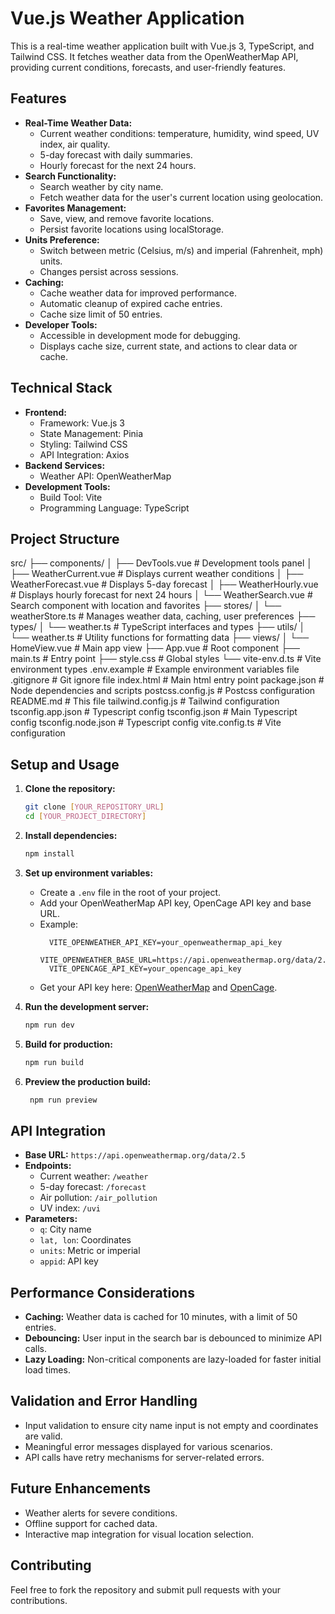 # Vue.js Weather Application

This is a real-time weather application built with Vue.js 3, TypeScript, and Tailwind CSS. It fetches weather data from the OpenWeatherMap API, providing current conditions, forecasts, and user-friendly features.

## Features

- **Real-Time Weather Data:**
    - Current weather conditions: temperature, humidity, wind speed, UV index, air quality.
    - 5-day forecast with daily summaries.
    - Hourly forecast for the next 24 hours.
- **Search Functionality:**
    - Search weather by city name.
    - Fetch weather data for the user's current location using geolocation.
- **Favorites Management:**
    - Save, view, and remove favorite locations.
    - Persist favorite locations using localStorage.
- **Units Preference:**
    - Switch between metric (Celsius, m/s) and imperial (Fahrenheit, mph) units.
    - Changes persist across sessions.
- **Caching:**
    - Cache weather data for improved performance.
    - Automatic cleanup of expired cache entries.
    - Cache size limit of 50 entries.
- **Developer Tools:**
    - Accessible in development mode for debugging.
    - Displays cache size, current state, and actions to clear data or cache.

## Technical Stack

- **Frontend:**
    - Framework: Vue.js 3
    - State Management: Pinia
    - Styling: Tailwind CSS
    - API Integration: Axios
- **Backend Services:**
    - Weather API: OpenWeatherMap
- **Development Tools:**
    - Build Tool: Vite
    - Programming Language: TypeScript

## Project Structure
src/
├── components/
│ ├── DevTools.vue # Development tools panel
│ ├── WeatherCurrent.vue # Displays current weather conditions
│ ├── WeatherForecast.vue # Displays 5-day forecast
│ ├── WeatherHourly.vue # Displays hourly forecast for next 24 hours
│ └── WeatherSearch.vue # Search component with location and favorites
├── stores/
│ └── weatherStore.ts # Manages weather data, caching, user preferences
├── types/
│ └── weather.ts # TypeScript interfaces and types
├── utils/
│ └── weather.ts # Utility functions for formatting data
├── views/
│ └── HomeView.vue # Main app view
├── App.vue # Root component
├── main.ts # Entry point
├── style.css # Global styles
└── vite-env.d.ts # Vite environment types
.env.example # Example environment variables file
.gitignore # Git ignore file
index.html # Main html entry point
package.json # Node dependencies and scripts
postcss.config.js # Postcss configuration
README.md # This file
tailwind.config.js # Tailwind configuration
tsconfig.app.json # Typescript config
tsconfig.json # Main Typescript config
tsconfig.node.json # Typescript config
vite.config.ts # Vite configuration


## Setup and Usage

1.  **Clone the repository:**

    ```bash
    git clone [YOUR_REPOSITORY_URL]
    cd [YOUR_PROJECT_DIRECTORY]
    ```
2.  **Install dependencies:**

    ```bash
    npm install
    ```
3.  **Set up environment variables:**
    - Create a `.env` file in the root of your project.
    - Add your OpenWeatherMap API key, OpenCage API key and base URL.
     - Example:
        ```
          VITE_OPENWEATHER_API_KEY=your_openweathermap_api_key
          VITE_OPENWEATHER_BASE_URL=https://api.openweathermap.org/data/2.5
          VITE_OPENCAGE_API_KEY=your_opencage_api_key
        ```
    - Get your API key here: [OpenWeatherMap](https://openweathermap.org/api) and  [OpenCage](https://opencagedata.com/).
4.  **Run the development server:**

    ```bash
    npm run dev
    ```
5.  **Build for production:**

    ```bash
    npm run build
    ```
6.  **Preview the production build:**

    ```bash
     npm run preview
    ```

## API Integration

- **Base URL:** `https://api.openweathermap.org/data/2.5`
- **Endpoints:**
    - Current weather: `/weather`
    - 5-day forecast: `/forecast`
    - Air pollution: `/air_pollution`
    - UV index: `/uvi`
- **Parameters:**
    - `q`: City name
    - `lat, lon`: Coordinates
    - `units`: Metric or imperial
    - `appid`: API key

## Performance Considerations

- **Caching:** Weather data is cached for 10 minutes, with a limit of 50 entries.
- **Debouncing:** User input in the search bar is debounced to minimize API calls.
- **Lazy Loading:** Non-critical components are lazy-loaded for faster initial load times.

## Validation and Error Handling

- Input validation to ensure city name input is not empty and coordinates are valid.
- Meaningful error messages displayed for various scenarios.
- API calls have retry mechanisms for server-related errors.

## Future Enhancements

- Weather alerts for severe conditions.
- Offline support for cached data.
- Interactive map integration for visual location selection.

## Contributing

Feel free to fork the repository and submit pull requests with your contributions.
